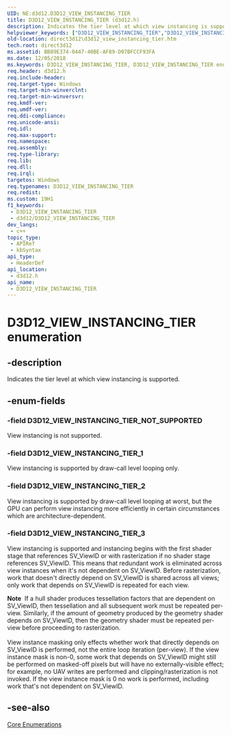 ```yaml
---
UID: NE:d3d12.D3D12_VIEW_INSTANCING_TIER
title: D3D12_VIEW_INSTANCING_TIER (d3d12.h)
description: Indicates the tier level at which view instancing is supported.
helpviewer_keywords: ["D3D12_VIEW_INSTANCING_TIER","D3D12_VIEW_INSTANCING_TIER enumeration","D3D12_VIEW_INSTANCING_TIER_1","D3D12_VIEW_INSTANCING_TIER_2","D3D12_VIEW_INSTANCING_TIER_3","D3D12_VIEW_INSTANCING_TIER_NOT_SUPPORTED","d3d12/D3D12_VIEW_INSTANCING_TIER","d3d12/D3D12_VIEW_INSTANCING_TIER_1","d3d12/D3D12_VIEW_INSTANCING_TIER_2","d3d12/D3D12_VIEW_INSTANCING_TIER_3","d3d12/D3D12_VIEW_INSTANCING_TIER_NOT_SUPPORTED","direct3d12.d3d12_view_instancing_tier"]
old-location: direct3d12\d3d12_view_instancing_tier.htm
tech.root: direct3d12
ms.assetid: BB89E374-0447-40BE-AF89-D07BFCCF93FA
ms.date: 12/05/2018
ms.keywords: D3D12_VIEW_INSTANCING_TIER, D3D12_VIEW_INSTANCING_TIER enumeration, D3D12_VIEW_INSTANCING_TIER_1, D3D12_VIEW_INSTANCING_TIER_2, D3D12_VIEW_INSTANCING_TIER_3, D3D12_VIEW_INSTANCING_TIER_NOT_SUPPORTED, d3d12/D3D12_VIEW_INSTANCING_TIER, d3d12/D3D12_VIEW_INSTANCING_TIER_1, d3d12/D3D12_VIEW_INSTANCING_TIER_2, d3d12/D3D12_VIEW_INSTANCING_TIER_3, d3d12/D3D12_VIEW_INSTANCING_TIER_NOT_SUPPORTED, direct3d12.d3d12_view_instancing_tier
req.header: d3d12.h
req.include-header: 
req.target-type: Windows
req.target-min-winverclnt: 
req.target-min-winversvr: 
req.kmdf-ver: 
req.umdf-ver: 
req.ddi-compliance: 
req.unicode-ansi: 
req.idl: 
req.max-support: 
req.namespace: 
req.assembly: 
req.type-library: 
req.lib: 
req.dll: 
req.irql: 
targetos: Windows
req.typenames: D3D12_VIEW_INSTANCING_TIER
req.redist: 
ms.custom: 19H1
f1_keywords:
 - D3D12_VIEW_INSTANCING_TIER
 - d3d12/D3D12_VIEW_INSTANCING_TIER
dev_langs:
 - c++
topic_type:
 - APIRef
 - kbSyntax
api_type:
 - HeaderDef
api_location:
 - d3d12.h
api_name:
 - D3D12_VIEW_INSTANCING_TIER
---
```


# D3D12_VIEW_INSTANCING_TIER enumeration


## -description

Indicates the tier level at which view instancing is supported.

## -enum-fields

### -field D3D12_VIEW_INSTANCING_TIER_NOT_SUPPORTED

View instancing is not supported.

### -field D3D12_VIEW_INSTANCING_TIER_1

View instancing is supported by draw-call level looping only.

### -field D3D12_VIEW_INSTANCING_TIER_2

View instancing is supported by draw-call level looping at worst, but the GPU can perform view instancing more efficiently in certain circumstances which are architecture-dependent.

### -field D3D12_VIEW_INSTANCING_TIER_3

View instancing is supported and instancing begins with the first shader stage that references SV_ViewID or with rasterization if no shader stage references SV_ViewID. This means that redundant work is eliminated across view instances when it's not dependent on SV_ViewID. Before rasterization, work that doesn't directly depend on SV_ViewID is shared across all views; only work that depends on SV_ViewID is repeated for each view.

<div class="alert"><b>Note</b>  If a hull shader produces tessellation factors that are dependent on SV_ViewID, then tessellation and all subsequent work must be repeated per-view. Similarly, if the amount of geometry produced by the geometry shader depends on SV_ViewID, then the geometry shader must be repeated per-view before proceeding to rasterization.</div>
<div> </div>
View instance masking only effects whether work that directly depends on SV_ViewID is performed, not the entire loop iteration (per-view). If the view instance mask is non-0, some work that depends on SV_ViewID might still be performed on masked-off pixels but will have no externally-visible effect; for example, no UAV writes are performed and clipping/rasterization is not invoked. If the view instance mask is 0 no work is performed, including work that's not dependent on SV_ViewID.

## -see-also

<a href="/windows/desktop/direct3d12/direct3d-12-enumerations">Core Enumerations</a>